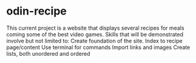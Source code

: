 # odin-recipe
This current project is a website that displays several recipes
for meals coming some of the best video games.
Skills that will be demonstrated involve but not limited to:
Create foundation of the site. Index to recipe page/content
Use terminal for commands
Import links and images
Create lists, both unordered and ordered